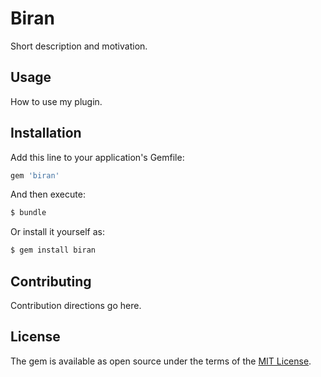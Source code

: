 # Biran
Short description and motivation.

## Usage
How to use my plugin.

## Installation
Add this line to your application's Gemfile:

```ruby
gem 'biran'
```

And then execute:
```bash
$ bundle
```

Or install it yourself as:
```bash
$ gem install biran
```

## Contributing
Contribution directions go here.

## License
The gem is available as open source under the terms of the [MIT License](http://opensource.org/licenses/MIT).
